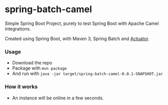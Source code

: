 # spring-batch-camel

Simple Spring Boot Project, purely to test Spring Boot with Apache Camel integrations.

Created using Spring Boot, with Maven 3, Spring Batch and [Actuator](http://docs.spring.io/spring-boot/docs/current/reference/html/production-ready-endpoints.html#production-ready-endpoints). 

### Usage
- Download the repo
- Package with `mvn package`
- And run with `java -jar target/spring-batch-camel-0.0.1-SNAPSHOT.jar`

### How it works
- An instance will be online in a few seconds. 